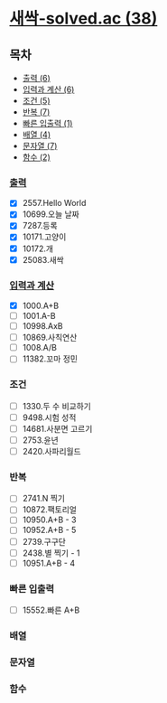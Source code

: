 # [새싹-solved.ac (38)](https://solved.ac/problems/sprout)

##  목차

- [출력 (6)](#출력)
- [입력과 계산 (6)](#입력과-계산)
- [조건 (5)](#조건)
- [반복 (7)](#반복)
- [빠른 입출력 (1)](#빠른-입출력)
- [배열 (4)](#배열)
- [문자열 (7)](#문자열)
- [함수 (2)](#함수)

### [출력](./output.java)

- [x] 2557.Hello World
- [x] 10699.오늘 날짜
- [x] 7287.등록
- [x] 10171.고양이
- [x] 10172.개
- [x] 25083.새싹

### [입력과 계산](./input.java)

- [x] 1000.A+B
- [ ] 1001.A-B
- [ ] 10998.AxB
- [ ] 10869.사칙연산
- [ ] 1008.A/B
- [ ] 11382.꼬마 정민

### 조건

- [ ] 1330.두 수 비교하기 
- [ ] 9498.시험 성적 
- [ ] 14681.사분면 고르기 
- [ ] 2753.윤년 
- [ ] 2420.사파리월드

### 반복

- [ ] 2741.N 찍기
- [ ] 10872.팩토리얼
- [ ] 10950.A+B - 3
- [ ] 10952.A+B - 5
- [ ] 2739.구구단
- [ ] 2438.별 찍기 - 1
- [ ] 10951.A+B - 4

### 빠른 입출력

- [ ] 15552.빠른 A+B

### 배열
### 문자열
### 함수